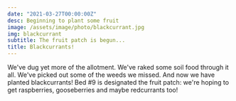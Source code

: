 ```yaml
---
date: "2021-03-27T00:00:00Z"
desc: Beginning to plant some fruit
image: /assets/image/photo/blackcurrant.jpg
img: blackcurrant
subtitle: The fruit patch is begun...
title: Blackcurrants!
---
```


We've dug yet more of the allotment. We've raked some soil food through it all. We've picked out some of the weeds we missed. And now we have planted blackcurrants! Bed #9 is designated the fruit patch: we're hoping to get raspberries, gooseberries and maybe redcurrants too!
